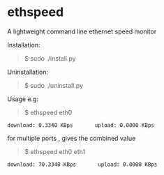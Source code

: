 ethspeed
========

A lightweight command line ethernet speed monitor


Installation:
> $ sudo ./install.py



Uninstallation:
> $ sudo ./uninstall.py


Usage e.g:
> $ ethspeed eth0

    download: 0.3340 KBps       upload: 0.0000 KBps


for multiple ports , gives the combined value
> $ ethspeed eth0 eth1

    download: 70.3340 KBps       upload: 0.0000 KBps
